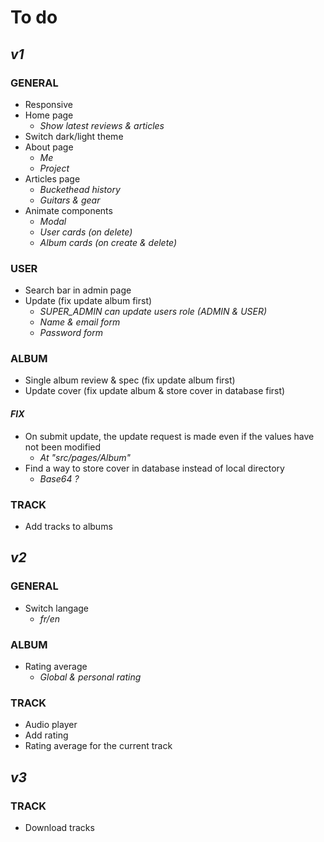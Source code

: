 # **To do**

## *v1*

### GENERAL

- Responsive
- Home page
  - *Show latest reviews & articles*
- Switch dark/light theme
- About page
  - *Me*
  - *Project*
- Articles page
  - *Buckethead history*
  - *Guitars & gear*
- Animate components
  - *Modal*
  - *User cards (on delete)*
  - *Album cards (on create & delete)*

### USER

- Search bar in admin page
- Update (fix update album first)
  - *SUPER_ADMIN can update users role (ADMIN & USER)*
  - *Name & email form*
  - *Password form*

### ALBUM

- Single album review & spec (fix update album first)
- Update cover (fix update album & store cover in database first)

#### *FIX*

- On submit update, the update request is made even if the values have not been modified
  - *At "src/pages/Album"*
- Find a way to store cover in database instead of local directory
  - *Base64 ?*

### TRACK

- Add tracks to albums

## *v2*

### GENERAL

- Switch langage
  - *fr/en*

### ALBUM

- Rating average
  - *Global & personal rating*

### TRACK

- Audio player
- Add rating
- Rating average for the current track

## *v3*

### TRACK

- Download tracks